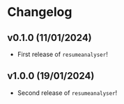 # Changelog

<!--next-version-placeholder-->

## v0.1.0 (11/01/2024)

- First release of `resumeanalyser`!

## v1.0.0 (19/01/2024)

- Second release of `resumeanalyser`!